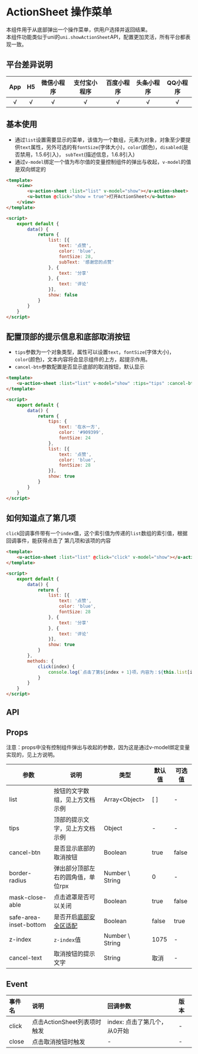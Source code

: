 # ActionSheet 操作菜单 <to-api/>

<demo-model url="/pages/componentsC/actionSheet/index"></demo-model>

本组件用于从底部弹出一个操作菜单，供用户选择并返回结果。  
本组件功能类似于uni的`uni.showActionSheet`API，配置更加灵活，所有平台都表现一致。

## 平台差异说明

|App|H5|微信小程序|支付宝小程序|百度小程序|头条小程序|QQ小程序|
|:-:|:-:|:-:|:-:|:-:|:-:|:-:|
|√|√|√|√|√|√|√|

## 基本使用


- 通过`list`设置需要显示的菜单，该值为一个数组，元素为对象，对象至少要提供`text`属性，另外可选的有`fontSize`(字体大小)，`color`(颜色)，`disabled`(是否禁用，1.5.6引入)，
`subText`(描述信息，1.6.8引入) 
- 通过`v-model`绑定一个值为布尔值的变量控制组件的弹出与收起，`v-model`的值是双向绑定的

```html
<template>
	<view>
		<u-action-sheet :list="list" v-model="show"></u-action-sheet>
		<u-button @click="show = true">打开ActionSheet</u-button>
	</view>
</template>

<script>
	export default {
		data() {
			return {
				list: [{
					text: '点赞',
					color: 'blue',
					fontSize: 28,
					subText: '感谢您的点赞'
				}, {
					text: '分享'
				}, {
					text: '评论' 
				}],
				show: false
			}
		}
	}
</script>
```

## 配置顶部的提示信息和底部取消按钮

- `tips`参数为一个对象类型，属性可以设置`text`，`fontSize`(字体大小)，`color`(颜色)，文本内容将会显示组件的上方，起提示作用。
- `cancel-btn`参数配置是否显示底部的取消按钮，默认显示

```html
<template>
	<u-action-sheet :list="list" v-model="show" :tips="tips" :cancel-btn="true"></u-action-sheet>
</template>

<script>
	export default {
		data() {
			return {
				tips: {
					text: '在水一方',
					color: '#909399',
					fontSize: 24
				},
				list: [{
					text: '点赞',
					color: 'blue',
					fontSize: 28
				}],
				show: true
			}
		}
	}
</script>
```

## 如何知道点了第几项

`click`回调事件带有一个`index`值，这个索引值为传递的`list`数组的索引值，根据回调事件，能获得点击了
第几项和该项的内容


```html
<template>
	<u-action-sheet :list="list" @click="click" v-model="show"></u-action-sheet>
</template>

<script>
	export default {
		data() {
			return {
				list: [{
					text: '点赞',
					color: 'blue',
					fontSize: 28
				}, {
					text: '分享'
				}, {
					text: '评论'
				}],
				show: true
			}
		},
		methods: {
			click(index) {
				console.log(`点击了第${index + 1}项，内容为：${this.list[index].text}`)
			}
		}
	}
</script>
```


## API

## Props

注意：props中没有控制组件弹出与收起的参数，因为这是通过v-model绑定变量实现的，见上方说明。

| 参数          | 说明            | 类型            | 默认值             |  可选值   |
|-------------  |---------------- |---------------|------------------ |-------- |
| list | 按钮的文字数组，见上方文档示例  | Array\<Object\>	 | [ ] | - |
| tips | 顶部的提示文字，见上方文档示例 | Object  | - | - |
| cancel-btn | 是否显示底部的取消按钮 | Boolean  | true | false |
| border-radius | 弹出部分顶部左右的圆角值，单位rpx | Number \ String  | 0 | - |
| mask-close-able | 点击遮罩是否可以关闭 | Boolean  | true | false |
| safe-area-inset-bottom | 是否开启[底部安全区适配](/components/safeAreaInset.html#关于uview某些组件safe-area-inset参数的说明) | Boolean  | false | true |
| z-index | `z-index`值 | Number \ String  | 1075 | - |
| cancel-text | 取消按钮的提示文字 | String  | 取消 | - |


## Event

|事件名|说明|回调参数|版本|
|:-|:-|:-|:-|
| click | 点击ActionSheet列表项时触发 | index: 点击了第几个，从0开始 | - |
| close | 点击取消按钮时触发 | - | - |

